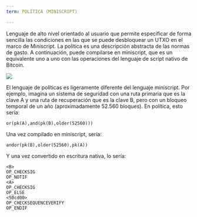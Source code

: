 ```yaml
---
term: POLÍTICA (MINISCRIPT)

---
```

Lenguaje de alto nivel orientado al usuario que permite especificar de forma sencilla las condiciones en las que se puede desbloquear un UTXO en el marco de Miniscript. La política es una descripción abstracta de las normas de gasto. A continuación, puede compilarse en miniscript, que es un equivalente uno a uno con las operaciones del lenguaje de script nativo de Bitcoin.

![](../../dictionnaire/assets/30.webp)

El lenguaje de políticas es ligeramente diferente del lenguaje miniscript. Por ejemplo, imagina un sistema de seguridad con una ruta primaria que es la clave A y una ruta de recuperación que es la clave B, pero con un bloqueo temporal de un año (aproximadamente 52.560 bloques). En política, esto sería:

```plaintext
or(pk(A),and(pk(B),older(52560)))
```

Una vez compilado en miniscript, sería:

```plaintext
andor(pk(B),older(52560),pk(A))
```

Y una vez convertido en escritura nativa, lo sería:

```plaintext
<B>
OP_CHECKSIG
OP_NOTIF
<A>
OP_CHECKSIG
OP_ELSE
<50cd00>
OP_CHECKSEQUENCEVERIFY
OP_ENDIF
```